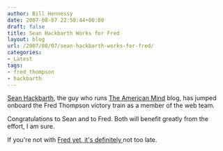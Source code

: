 ```yaml
---
author: Bill Hennessy
date: 2007-08-07 22:50:44+00:00
draft: false
title: Sean Hackbarth Works for Fred
layout: blog
url: /2007/08/07/sean-hackbarth-works-for-fred/
categories:
- Latest
tags:
- fred_thompson
- hackbarth
---
```


[Sean Hackbarth](https://www.theamericanmind.com/2007/08/07/im-with-fred/), the guy who runs [The American Mind](https://www.theamericanmind.com) blog, has jumped onboard the Fred Thompson victory train as a member of the web team.

Congratulations to Sean and to Fred.  Both will benefit greatly from the effort, I am sure.

If you're not with [Fred yet, it's definitely ](https://www.imwithfred.com/)not too late.  
